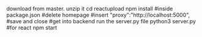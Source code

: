 download from master.
unzip it
cd reactupload
npm install
#inside package.json
#delete homepage
#insert
"proxy":"http://localhost:5000",
#save and close
#get into backend run the server.py file
python3 server.py
#for react
npm start
